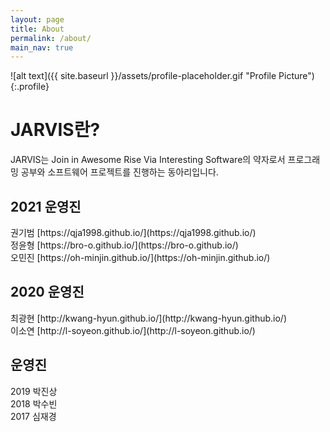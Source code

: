 ```yaml
---
layout: page
title: About
permalink: /about/
main_nav: true
---
```


![alt text]({{ site.baseurl }}/assets/profile-placeholder.gif "Profile Picture"){:.profile}


<h1>JARVIS란?</h1>
<p>JARVIS는 Join in Awesome Rise Via Interesting Software의 약자로서 프로그래밍 공부와 소프트웨어 프로젝트를 진행하는 동아리입니다. </p>


<h2>2021 운영진</h2>
권기범 [https://qja1998.github.io/](https://qja1998.github.io/) <br>
정윤형 [https://bro-o.github.io/](https://bro-o.github.io/) <br>
오민진 [https://oh-minjin.github.io/](https://oh-minjin.github.io/) <br>


<h2>2020 운영진</h2>
최광현 [http://kwang-hyun.github.io/](http://kwang-hyun.github.io/)<br>
이소연 [http://l-soyeon.github.io/](http://l-soyeon.github.io/)<br>

<h2>운영진</h2>
2019 박진상<br>
2018 박수빈<br>
2017 심재경<br>




[centrarium]: https://github.com/bencentra/centrarium
[bencentra]: http://bencentra.com
[jekyll]: https://github.com/jekyll/jekyll
